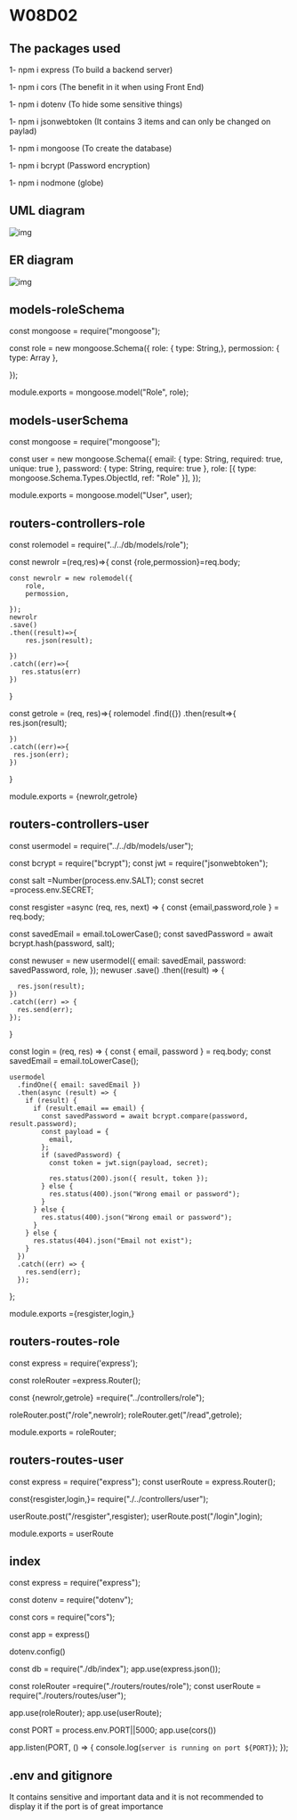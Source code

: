 # W08D02

## The packages used

1- npm i express (To build a backend server)

1- npm i cors (The benefit in it when using Front End)

1- npm i dotenv (To hide some sensitive things)

1- npm i jsonwebtoken (It contains 3 items and can only be changed on paylad)

1- npm i mongoose (To create the database)

1- npm i bcrypt (Password encryption)

1- npm i nodmone (globe)


## UML diagram
<img src='https://i.ibb.co/6PCmkYg/Untitled-drawio.png' alt='img'/>

## ER diagram
<img src='https://i.ibb.co/wLV0SXw/soical-media-ERD.jpg' alt='img'/>

## models-roleSchema

const mongoose = require("mongoose");

const role = new mongoose.Schema({
role: { type: String,},
permossion: { type: Array },

});

module.exports = mongoose.model("Role", role);

## models-userSchema

const mongoose = require("mongoose");

const user = new mongoose.Schema({
email: { type: String, required: true, unique: true },
password: { type: String, require: true },
role: [{ type: mongoose.Schema.Types.ObjectId, ref: "Role" }],
});

module.exports = mongoose.model("User", user);

## routers-controllers-role

const rolemodel = require("../../db/models/role");

const newrolr =(req,res)=>{
const {role,permossion}=req.body;

    const newrolr = new rolemodel({
        role,
        permossion,

    });
    newrolr
    .save()
    .then((result)=>{
        res.json(result);

    })
    .catch((err)=>{
       res.status(err)
    })

}

const getrole = (req, res)=>{
rolemodel
.find({})
.then(result=>{
res.json(result);

    })
    .catch((err)=>{
     res.json(err);
    })

}

module.exports = {newrolr,getrole}

## routers-controllers-user

const usermodel = require("../../db/models/user");

const bcrypt = require("bcrypt");
const jwt = require("jsonwebtoken");

const salt =Number(process.env.SALT);
const secret =process.env.SECRET;

const resgister =async (req, res, next) => {
const {email,password,role } = req.body;

const savedEmail = email.toLowerCase();
const savedPassword = await bcrypt.hash(password, salt);

const newuser = new usermodel({
email: savedEmail,
password: savedPassword,
role,
});
newuser
.save()
.then((result) => {

      res.json(result);
    })
    .catch((err) => {
      res.send(err);
    });

}

const login = (req, res) => {
const { email, password } = req.body;
const savedEmail = email.toLowerCase();

    usermodel
      .findOne({ email: savedEmail })
      .then(async (result) => {
        if (result) {
          if (result.email == email) {
            const savedPassword = await bcrypt.compare(password, result.password);
            const payload = {
              email,
            };
            if (savedPassword) {
              const token = jwt.sign(payload, secret);

              res.status(200).json({ result, token });
            } else {
              res.status(400).json("Wrong email or password");
            }
          } else {
            res.status(400).json("Wrong email or password");
          }
        } else {
          res.status(404).json("Email not exist");
        }
      })
      .catch((err) => {
        res.send(err);
      });

};

module.exports ={resgister,login,}

## routers-routes-role

const express = require('express');

const roleRouter =express.Router();

const {newrolr,getrole} =require("../controllers/role");

roleRouter.post("/role",newrolr);
roleRouter.get("/read",getrole);

module.exports = roleRouter;

## routers-routes-user

const express = require("express");
const userRoute = express.Router();

const{resgister,login,}= require("./../controllers/user");

userRoute.post("/resgister",resgister);
userRoute.post("/login",login);

module.exports = userRoute

## index

const express = require("express");

const dotenv = require("dotenv");

const cors = require("cors");

const app = express()

dotenv.config()

const db = require("./db/index");
app.use(express.json());

const roleRouter =require("./routers/routes/role");
const userRoute = require("./routers/routes/user");

app.use(roleRouter);
app.use(userRoute);

const PORT = process.env.PORT||5000;
app.use(cors())

app.listen(PORT, () => {
console.log(`server is running on port ${PORT}`);
});

## .env and gitignore

It contains sensitive and important data and it is not recommended to display it if the port is of great importance
